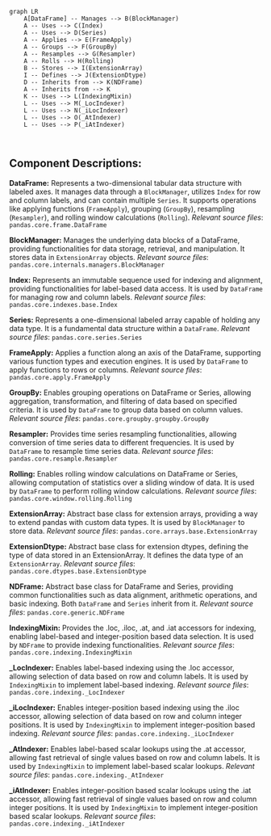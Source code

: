 ```mermaid
graph LR
    A[DataFrame] -- Manages --> B(BlockManager)
    A -- Uses --> C(Index)
    A -- Uses --> D(Series)
    A -- Applies --> E(FrameApply)
    A -- Groups --> F(GroupBy)
    A -- Resamples --> G(Resampler)
    A -- Rolls --> H(Rolling)
    B -- Stores --> I(ExtensionArray)
    I -- Defines --> J(ExtensionDtype)
    D -- Inherits from --> K(NDFrame)
    A -- Inherits from --> K
    K -- Uses --> L(IndexingMixin)
    L -- Uses --> M(_LocIndexer)
    L -- Uses --> N(_iLocIndexer)
    L -- Uses --> O(_AtIndexer)
    L -- Uses --> P(_iAtIndexer)



```

## Component Descriptions:

**DataFrame:** Represents a two-dimensional tabular data structure with labeled axes. It manages data through a `BlockManager`, utilizes `Index` for row and column labels, and can contain multiple `Series`. It supports operations like applying functions (`FrameApply`), grouping (`GroupBy`), resampling (`Resampler`), and rolling window calculations (`Rolling`).
*Relevant source files*: `pandas.core.frame.DataFrame`

**BlockManager:** Manages the underlying data blocks of a DataFrame, providing functionalities for data storage, retrieval, and manipulation. It stores data in `ExtensionArray` objects.
*Relevant source files*: `pandas.core.internals.managers.BlockManager`

**Index:** Represents an immutable sequence used for indexing and alignment, providing functionalities for label-based data access. It is used by `DataFrame` for managing row and column labels.
*Relevant source files*: `pandas.core.indexes.base.Index`

**Series:** Represents a one-dimensional labeled array capable of holding any data type. It is a fundamental data structure within a `DataFrame`.
*Relevant source files*: `pandas.core.series.Series`

**FrameApply:** Applies a function along an axis of the DataFrame, supporting various function types and execution engines. It is used by `DataFrame` to apply functions to rows or columns.
*Relevant source files*: `pandas.core.apply.FrameApply`

**GroupBy:** Enables grouping operations on DataFrame or Series, allowing aggregation, transformation, and filtering of data based on specified criteria. It is used by `DataFrame` to group data based on column values.
*Relevant source files*: `pandas.core.groupby.groupby.GroupBy`

**Resampler:** Provides time series resampling functionalities, allowing conversion of time series data to different frequencies. It is used by `DataFrame` to resample time series data.
*Relevant source files*: `pandas.core.resample.Resampler`

**Rolling:** Enables rolling window calculations on DataFrame or Series, allowing computation of statistics over a sliding window of data. It is used by `DataFrame` to perform rolling window calculations.
*Relevant source files*: `pandas.core.window.rolling.Rolling`

**ExtensionArray:** Abstract base class for extension arrays, providing a way to extend pandas with custom data types. It is used by `BlockManager` to store data.
*Relevant source files*: `pandas.core.arrays.base.ExtensionArray`

**ExtensionDtype:** Abstract base class for extension dtypes, defining the type of data stored in an ExtensionArray. It defines the data type of an `ExtensionArray`.
*Relevant source files*: `pandas.core.dtypes.base.ExtensionDtype`

**NDFrame:** Abstract base class for DataFrame and Series, providing common functionalities such as data alignment, arithmetic operations, and basic indexing. Both `DataFrame` and `Series` inherit from it.
*Relevant source files*: `pandas.core.generic.NDFrame`

**IndexingMixin:** Provides the .loc, .iloc, .at, and .iat accessors for indexing, enabling label-based and integer-position based data selection. It is used by `NDFrame` to provide indexing functionalities.
*Relevant source files*: `pandas.core.indexing.IndexingMixin`

**_LocIndexer:** Enables label-based indexing using the .loc accessor, allowing selection of data based on row and column labels. It is used by `IndexingMixin` to implement label-based indexing.
*Relevant source files*: `pandas.core.indexing._LocIndexer`

**_iLocIndexer:** Enables integer-position based indexing using the .iloc accessor, allowing selection of data based on row and column integer positions. It is used by `IndexingMixin` to implement integer-position based indexing.
*Relevant source files*: `pandas.core.indexing._iLocIndexer`

**_AtIndexer:** Enables label-based scalar lookups using the .at accessor, allowing fast retrieval of single values based on row and column labels. It is used by `IndexingMixin` to implement label-based scalar lookups.
*Relevant source files*: `pandas.core.indexing._AtIndexer`

**_iAtIndexer:** Enables integer-position based scalar lookups using the .iat accessor, allowing fast retrieval of single values based on row and column integer positions. It is used by `IndexingMixin` to implement integer-position based scalar lookups.
*Relevant source files*: `pandas.core.indexing._iAtIndexer`
